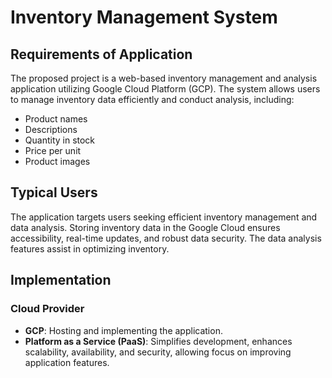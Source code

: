 # Inventory Management System

## Requirements of Application

The proposed project is a web-based inventory management and analysis application utilizing Google Cloud Platform (GCP). The system allows users to manage inventory data efficiently and conduct analysis, including:

- Product names
- Descriptions
- Quantity in stock
- Price per unit
- Product images

## Typical Users

The application targets users seeking efficient inventory management and data analysis. Storing inventory data in the Google Cloud ensures accessibility, real-time updates, and robust data security. The data analysis features assist in optimizing inventory.

## Implementation

### Cloud Provider
- **GCP**: Hosting and implementing the application.
- **Platform as a Service (PaaS)**: Simplifies development, enhances scalability, availability, and security, allowing focus on improving application features.
